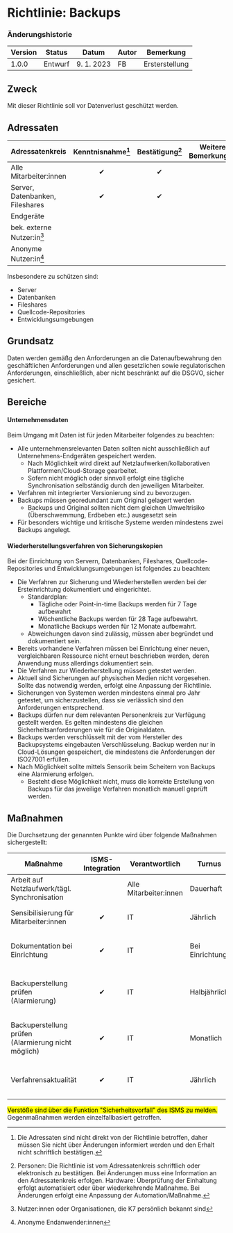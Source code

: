 # Richtlinie: Backups

### Änderungshistorie
| Version | Status  | Datum      | Autor | Bemerkung      |
| ------- | ------- | ---------- | ----- | -------------- |
| 1.0.0   | Entwurf | 9. 1. 2023 | FB    | Ersterstellung |
## Zweck

Mit dieser Richtlinie soll vor Datenverlust geschützt werden.

## Adressaten

| Adressatenkreis                 | Kenntnisnahme[^3] | Bestätigung[^4] | Weitere Bemerkungen |
| ------------------------------- | :---------------: | :-------------: | ------------------- |
| Alle Mitarbeiter:innen          |         ✔         |        ✔        |                     |
| Server, Datenbanken, Fileshares |         ✔         |        ✔        |                     |
| Endgeräte                       |                   |                 |                     |
| bek. externe Nutzer:in[^1]      |                   |                 |                     |
| Anonyme Nutzer:in[^2]           |                   |                 |                     |

[^1]: Nutzer:innen oder Organisationen, die K7 persönlich bekannt sind
[^2]: Anonyme Endanwender:innen
[^3]: Die Adressaten sind nicht direkt von der Richtlinie betroffen, daher müssen Sie nicht über Änderungen informiert werden und den Erhalt nicht schriftlich bestätigen.
[^4]: Personen: Die Richtlinie ist vom Adressatenkreis schriftlich oder elektronisch zu bestätigen. Bei Änderungen muss eine Information an den Adressatenkreis erfolgen. Hardware: Überprüfung der Einhaltung erfolgt automatisiert oder über wiederkehrende Maßnahme. Bei Änderungen erfolgt eine Anpassung der Automation/Maßnahme.

Insbesondere zu schützen sind:

 - Server
 - Datenbanken
 - Fileshares
 - Quellcode-Repositories
 - Entwicklungsumgebungen
  
## Grundsatz

Daten werden gemäßg den Anforderungen an die Datenaufbewahrung den geschäftlichen Anforderungen und allen gesetzlichen sowie regulatorischen Anforderungen, einschließlich, aber nicht beschränkt auf die DSGVO, sicher gesichert.

## Bereiche

#### Unternehmensdaten

Beim Umgang mit Daten ist für jeden Mitarbeiter folgendes zu beachten:

 - Alle unternehmensrelevanten Daten sollten nicht ausschließlich auf Unternehmens-Endgeräten gespeichert werden.
   - Nach Möglichkeit wird direkt auf Netzlaufwerken/kollaborativen Plattformen/Cloud-Storage gearbeitet.
   - Sofern nicht möglich oder sinnvoll erfolgt eine tägliche Synchronisation selbständig durch den jeweiligen Mitarbeiter.
 - Verfahren mit integrierter Versionierung sind zu bevorzugen.
 - Backups müssen georedundant zum Original gelagert werden
   - Backups und Original sollten nicht dem gleichen Umweltrisiko (Überschwemmung, Erdbeben etc.) ausgesetzt sein
 - Für besonders wichtige und kritische Systeme werden mindestens zwei Backups angelegt.
#### Wiederherstellungsverfahren von Sicherungskopien

Bei der Einrichtung von Servern, Datenbanken, Fileshares, Quellcode-Repositories und Entwicklungsumgebungen ist folgendes zu beachten:

- Die Verfahren zur Sicherung und Wiederherstellen werden bei der Ersteinrichtung dokumentiert und eingerichtet.
  - Standardplan:
    - Tägliche oder Point-in-time Backups werden für 7 Tage aufbewahrt
    - Wöchentliche Backups werden für 28 Tage aufbewahrt.
    - Monatliche Backups werden für 12 Monate aufbewahrt.
  - Abweichungen davon sind zulässig, müssen aber begründet und dokumentiert sein.
- Bereits vorhandene Verfahren müssen bei Einrichtung einer neuen, vergleichbaren Ressource nicht erneut beschrieben werden, deren Anwendung muss allerdings dokumentiert sein.
- Die Verfahren zur Wiederherstellung müssen getestet werden.
- Aktuell sind Sicherungen auf physischen Medien nicht vorgesehen. Sollte das notwendig werden, erfolgt eine Anpassung der Richtlinie.
- Sicherungen von Systemen werden mindestens einmal pro Jahr getestet, um sicherzustellen, dass sie verlässlich sind den Anforderungen entsprechend.
- Backups dürfen nur dem relevanten Personenkreis zur Verfügung gestellt werden. Es gelten mindestens die gleichen Sicherheitsanforderungen wie für die Originaldaten.
- Backups werden verschlüsselt mit der vom Hersteller des Backupsystems eingebauten Verschlüsselung. Backup werden nur in Cloud-Lösungen gespeichert, die mindestens die Anforderungen der ISO27001 erfüllen.
- Nach Möglichkeit sollte mittels Sensorik beim Scheitern von Backups eine Alarmierung erfolgen.
  - Besteht diese Möglichkeit nicht, muss die korrekte Erstellung von Backups für das jeweilige Verfahren monatlich manuell geprüft werden.

## Maßnahmen

Die Durchsetzung der genannten Punkte wird über folgende Maßnahmen sichergestellt:

| Maßnahme                                            | ISMS-Integration | Verantwortlich         | Turnus          | Beschreibung                                                          |
| --------------------------------------------------- | :--------------: | ---------------------- | --------------- | --------------------------------------------------------------------- |
| Arbeit auf Netzlaufwerk/tägl. Synchronisation       |                  | Alle Mitarbeiter:innen | Dauerhaft       |                                                                       |
| Sensibilisierung für Mitarbeiter:innen              |        ✔         | IT                     | Jährlich        | Infoblatt oder Schulung für alle Mitarbeiter:innen                    |
| Dokumentation bei Einrichtung                       |        ✔         | IT                     | Bei Einrichtung | Anleitung zur Sicherung und Wiederherstellung erstellen               |
| Backuperstellung prüfen (Alarmierung)               |        ✔         | IT                     | Halbjährlich    | Sicherstellen, dass für alle relevanten Daten Backups erstellt werden |
| Backuperstellung prüfen (Alarmierung nicht möglich) |        ✔         | IT                     | Monatlich       | Sicherstellen, dass für alle relevanten Daten Backups erstellt werden |
| Verfahrensaktualität                                |        ✔         | IT                     | Jährlich        | Mithilfe von Anleitung alle Verfahren überprüfen                      |


<mark>Verstöße sind über die Funktion "Sicherheitsvorfall" des ISMS zu melden.</mark> Gegenmaßnahmen werden einzelfallbasiert getroffen.
